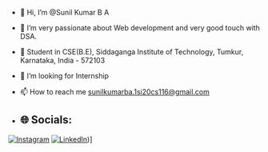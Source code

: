 - 👋 Hi, I’m @Sunil Kumar B A
- 💞️ I’m very passionate about Web development and very good touch with DSA.
- 🌱 Student in CSE(B.E), Siddaganga Institute of Technology, Tumkur, Karnataka, India - 572103
- 👀 I’m looking for Internship
- 📫 How to reach me sunilkumarba.1si20cs116@gmail.com

- ## 🌐 Socials:
[![Instagram](https://img.shields.io/badge/Instagram-%23E4405F.svg?logo=Instagram&logoColor=white)](https://instagram.com/sunil_king55) [![LinkedIn](https://img.shields.io/badge/LinkedIn-%230077B5.svg?logo=linkedin&logoColor=white)](https://www.linkedin.com/in/sunil-kumar-b-a-666946225/))]

<!---
Sunilkumarba/Sunilkumarba is a ✨ special ✨ repository because its `README.md` (this file) appears on your GitHub profile.
You can click the Preview link to take a look at your changes.
--->
